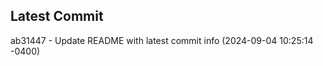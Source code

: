 
## Latest Commit
ab31447 - Update README with latest commit info (2024-09-04 10:25:14 -0400) <Yunxi-Zhou>

